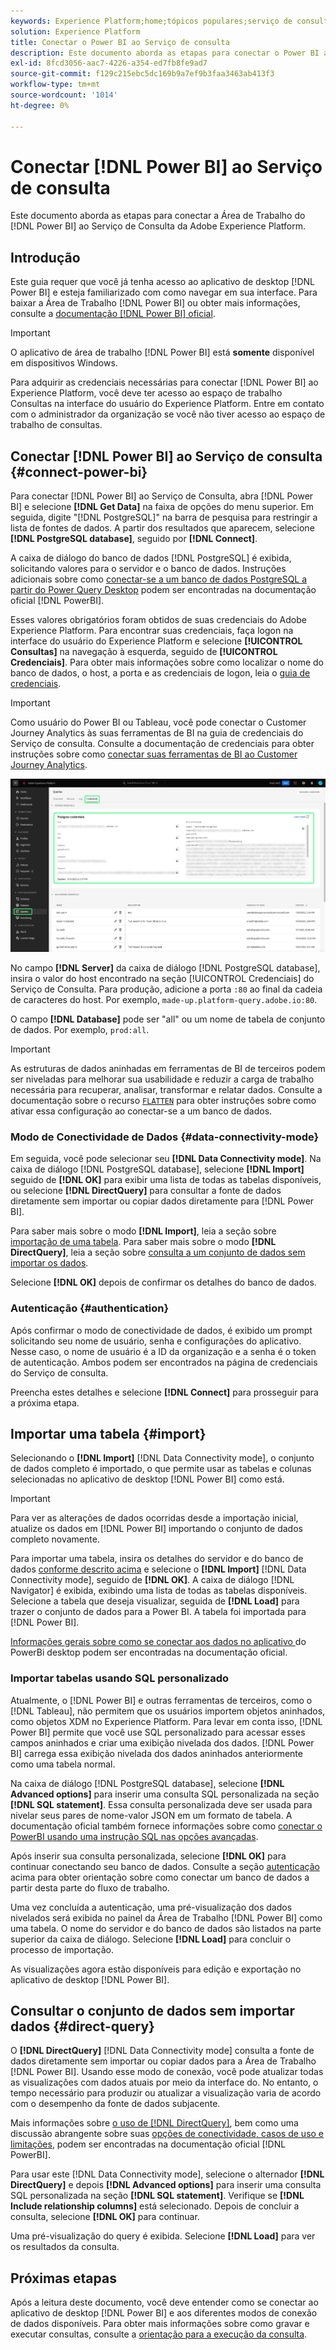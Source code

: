 ```yaml
---
keywords: Experience Platform;home;tópicos populares;serviço de consulta;Serviço de consulta;Power BI;power bi;conectar ao serviço de consulta;
solution: Experience Platform
title: Conectar o Power BI ao Serviço de consulta
description: Este documento aborda as etapas para conectar o Power BI ao Serviço de consulta da Adobe Experience Platform.
exl-id: 8fcd3056-aac7-4226-a354-ed7fb8fe9ad7
source-git-commit: f129c215ebc5dc169b9a7ef9b3faa3463ab413f3
workflow-type: tm+mt
source-wordcount: '1014'
ht-degree: 0%

---
```


# Conectar [!DNL Power BI] ao Serviço de consulta

Este documento aborda as etapas para conectar a Área de Trabalho do [!DNL Power BI] ao Serviço de Consulta da Adobe Experience Platform.

## Introdução

Este guia requer que você já tenha acesso ao aplicativo de desktop [!DNL Power BI] e esteja familiarizado com como navegar em sua interface. Para baixar a Área de Trabalho [!DNL Power BI] ou obter mais informações, consulte a [documentação [!DNL Power BI] oficial](https://docs.microsoft.com/en-us/power-bi/).

>[!IMPORTANT]
>
> O aplicativo de área de trabalho [!DNL Power BI] está **somente** disponível em dispositivos Windows.

Para adquirir as credenciais necessárias para conectar [!DNL Power BI] ao Experience Platform, você deve ter acesso ao espaço de trabalho Consultas na interface do usuário do Experience Platform. Entre em contato com o administrador da organização se você não tiver acesso ao espaço de trabalho de consultas.

## Conectar [!DNL Power BI] ao Serviço de consulta {#connect-power-bi}

Para conectar [!DNL Power BI] ao Serviço de Consulta, abra [!DNL Power BI] e selecione **[!DNL Get Data]** na faixa de opções do menu superior. Em seguida, digite &quot;[!DNL PostgreSQL]&quot; na barra de pesquisa para restringir a lista de fontes de dados. A partir dos resultados que aparecem, selecione **[!DNL PostgreSQL database]**, seguido por **[!DNL Connect]**.

A caixa de diálogo do banco de dados [!DNL PostgreSQL] é exibida, solicitando valores para o servidor e o banco de dados. Instruções adicionais sobre como [conectar-se a um banco de dados PostgreSQL a partir do Power Query Desktop](https://learn.microsoft.com/en-us/power-query/connectors/postgresql#connect-to-a-postgresql-database-from-power-query-desktop) podem ser encontradas na documentação oficial [!DNL PowerBI].

Esses valores obrigatórios foram obtidos de suas credenciais do Adobe Experience Platform. Para encontrar suas credenciais, faça logon na interface do usuário do Experience Platform e selecione **[!UICONTROL Consultas]** na navegação à esquerda, seguido de **[!UICONTROL Credenciais]**. Para obter mais informações sobre como localizar o nome do banco de dados, o host, a porta e as credenciais de logon, leia o [guia de credenciais](../ui/credentials.md).

>[!IMPORTANT]
>
>Como usuário do Power BI ou Tableau, você pode conectar o Customer Journey Analytics às suas ferramentas de BI na guia de credenciais do Serviço de consulta. Consulte a documentação de credenciais para obter instruções sobre como [conectar suas ferramentas de BI ao Customer Journey Analytics](../ui/credentials.md#connect-to-customer-journey-analytics).

![O espaço de trabalho Consultas do Experience Platform com a guia Credenciais e as credenciais Expirando foram realçadas.](../images/clients/power-bi/query-service-credentials-page.png)

No campo **[!DNL Server]** da caixa de diálogo [!DNL PostgreSQL database], insira o valor do host encontrado na seção [!UICONTROL Credenciais] do Serviço de Consulta. Para produção, adicione a porta `:80` ao final da cadeia de caracteres do host. Por exemplo, `made-up.platform-query.adobe.io:80`.

O campo **[!DNL Database]** pode ser &quot;all&quot; ou um nome de tabela de conjunto de dados. Por exemplo, `prod:all`.

>[!IMPORTANT]
>
>As estruturas de dados aninhadas em ferramentas de BI de terceiros podem ser niveladas para melhorar sua usabilidade e reduzir a carga de trabalho necessária para recuperar, analisar, transformar e relatar dados. Consulte a documentação sobre o recurso [`FLATTEN`](../key-concepts/flatten-nested-data.md) para obter instruções sobre como ativar essa configuração ao conectar-se a um banco de dados.

### Modo de Conectividade de Dados {#data-connectivity-mode}

Em seguida, você pode selecionar seu **[!DNL Data Connectivity mode]**. Na caixa de diálogo [!DNL PostgreSQL database], selecione **[!DNL Import]** seguido de **[!DNL OK]** para exibir uma lista de todas as tabelas disponíveis, ou selecione **[!DNL DirectQuery]** para consultar a fonte de dados diretamente sem importar ou copiar dados diretamente para [!DNL Power BI].

Para saber mais sobre o modo **[!DNL Import]**, leia a seção sobre [importação de uma tabela](#import). Para saber mais sobre o modo **[!DNL DirectQuery]**, leia a seção sobre [consulta a um conjunto de dados sem importar os dados](#direct-query).

Selecione **[!DNL OK]** depois de confirmar os detalhes do banco de dados.

### Autenticação {#authentication}

Após confirmar o modo de conectividade de dados, é exibido um prompt solicitando seu nome de usuário, senha e configurações do aplicativo. Nesse caso, o nome de usuário é a ID da organização e a senha é o token de autenticação. Ambos podem ser encontrados na página de credenciais do Serviço de consulta.

Preencha estes detalhes e selecione **[!DNL Connect]** para prosseguir para a próxima etapa.

## Importar uma tabela {#import}

Selecionando o **[!DNL Import]** [!DNL Data Connectivity mode], o conjunto de dados completo é importado, o que permite usar as tabelas e colunas selecionadas no aplicativo de desktop [!DNL Power BI] como está.

>[!IMPORTANT]
>
>Para ver as alterações de dados ocorridas desde a importação inicial, atualize os dados em [!DNL Power BI] importando o conjunto de dados completo novamente.

Para importar uma tabela, insira os detalhes do servidor e do banco de dados [conforme descrito acima](#connect-power-bi) e selecione o **[!DNL Import]** [!DNL Data Connectivity mode], seguido de **[!DNL OK]**. A caixa de diálogo [!DNL Navigator] é exibida, exibindo uma lista de todas as tabelas disponíveis. Selecione a tabela que deseja visualizar, seguida de **[!DNL Load]** para trazer o conjunto de dados para a Power BI. A tabela foi importada para [!DNL Power BI].

[Informações gerais sobre como se conectar aos dados no aplicativo ](https://learn.microsoft.com/en-us/power-bi/connect-data/desktop-quickstart-connect-to-data#connect-to-data) do PowerBi desktop podem ser encontradas na documentação oficial.

### Importar tabelas usando SQL personalizado

Atualmente, o [!DNL Power BI] e outras ferramentas de terceiros, como o [!DNL Tableau], não permitem que os usuários importem objetos aninhados, como objetos XDM no Experience Platform. Para levar em conta isso, [!DNL Power BI] permite que você use SQL personalizado para acessar esses campos aninhados e criar uma exibição nivelada dos dados. [!DNL Power BI] carrega essa exibição nivelada dos dados aninhados anteriormente como uma tabela normal.

Na caixa de diálogo [!DNL PostgreSQL database], selecione **[!DNL Advanced options]** para inserir uma consulta SQL personalizada na seção **[!DNL SQL statement]**. Essa consulta personalizada deve ser usada para nivelar seus pares de nome-valor JSON em um formato de tabela. A documentação oficial também fornece informações sobre como [conectar o PowerBI usando uma instrução SQL nas opções avançadas](https://learn.microsoft.com/en-us/power-query/connectors/postgresql#connect-using-advanced-options).

Após inserir sua consulta personalizada, selecione **[!DNL OK]** para continuar conectando seu banco de dados. Consulte a seção [autenticação](#authentication) acima para obter orientação sobre como conectar um banco de dados a partir desta parte do fluxo de trabalho.

Uma vez concluída a autenticação, uma pré-visualização dos dados nivelados será exibida no painel da Área de Trabalho [!DNL Power BI] como uma tabela. O nome do servidor e do banco de dados são listados na parte superior da caixa de diálogo. Selecione **[!DNL Load]** para concluir o processo de importação.

As visualizações agora estão disponíveis para edição e exportação no aplicativo de desktop [!DNL Power BI].

## Consultar o conjunto de dados sem importar dados {#direct-query}

O **[!DNL DirectQuery]** [!DNL Data Connectivity mode] consulta a fonte de dados diretamente sem importar ou copiar dados para a Área de Trabalho [!DNL Power BI]. Usando esse modo de conexão, você pode atualizar todas as visualizações com dados atuais por meio da interface do. No entanto, o tempo necessário para produzir ou atualizar a visualização varia de acordo com o desempenho da fonte de dados subjacente.

Mais informações sobre [o uso de [!DNL DirectQuery]](https://learn.microsoft.com/en-us/power-bi/connect-data/desktop-use-directquery), bem como uma discussão abrangente sobre suas [opções de conectividade, casos de uso e limitações](https://learn.microsoft.com/en-us/power-bi/connect-data/desktop-directquery-about), podem ser encontradas na documentação oficial [!DNL PowerBI].

Para usar este [!DNL Data Connectivity mode], selecione o alternador **[!DNL DirectQuery]** e depois **[!DNL Advanced options]** para inserir uma consulta SQL personalizada na seção **[!DNL SQL statement]**. Verifique se **[!DNL Include relationship columns]** está selecionado. Depois de concluir a consulta, selecione **[!DNL OK]** para continuar.

Uma pré-visualização do query é exibida. Selecione **[!DNL Load]** para ver os resultados da consulta.

## Próximas etapas

Após a leitura deste documento, você deve entender como se conectar ao aplicativo de desktop [!DNL Power BI] e aos diferentes modos de conexão de dados disponíveis. Para obter mais informações sobre como gravar e executar consultas, consulte a [orientação para a execução da consulta](../best-practices/writing-queries.md).
